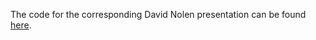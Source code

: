 The code for the corresponding David Nolen presentation can be found [here](https://github.com/swannodette/hs-async/blob/master/src/hs_async/core.cljs).